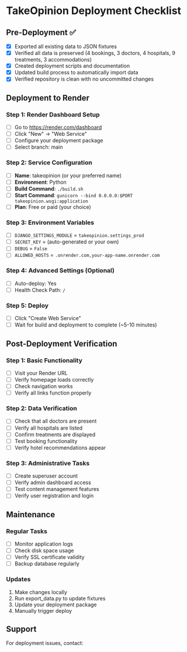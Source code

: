 # TakeOpinion Deployment Checklist

## Pre-Deployment ✅

- [x] Exported all existing data to JSON fixtures
- [x] Verified all data is preserved (4 bookings, 3 doctors, 4 hospitals, 9 treatments, 3 accommodations)
- [x] Created deployment scripts and documentation
- [x] Updated build process to automatically import data
- [x] Verified repository is clean with no uncommitted changes

## Deployment to Render

### Step 1: Render Dashboard Setup
- [ ] Go to https://render.com/dashboard
- [ ] Click "New" → "Web Service"
- [ ] Configure your deployment package
- [ ] Select branch: main

### Step 2: Service Configuration
- [ ] **Name**: takeopinion (or your preferred name)
- [ ] **Environment**: Python
- [ ] **Build Command**: `./build.sh`
- [ ] **Start Command**: `gunicorn --bind 0.0.0.0:$PORT takeopinion.wsgi:application`
- [ ] **Plan**: Free or paid (your choice)

### Step 3: Environment Variables
- [ ] `DJANGO_SETTINGS_MODULE` = `takeopinion.settings_prod`
- [ ] `SECRET_KEY` = (auto-generated or your own)
- [ ] `DEBUG` = `False`
- [ ] `ALLOWED_HOSTS` = `.onrender.com,your-app-name.onrender.com`

### Step 4: Advanced Settings (Optional)
- [ ] Auto-deploy: Yes
- [ ] Health Check Path: `/`

### Step 5: Deploy
- [ ] Click "Create Web Service"
- [ ] Wait for build and deployment to complete (~5-10 minutes)

## Post-Deployment Verification

### Step 1: Basic Functionality
- [ ] Visit your Render URL
- [ ] Verify homepage loads correctly
- [ ] Check navigation works
- [ ] Verify all links function properly

### Step 2: Data Verification
- [ ] Check that all doctors are present
- [ ] Verify all hospitals are listed
- [ ] Confirm treatments are displayed
- [ ] Test booking functionality
- [ ] Verify hotel recommendations appear

### Step 3: Administrative Tasks
- [ ] Create superuser account
- [ ] Verify admin dashboard access
- [ ] Test content management features
- [ ] Verify user registration and login

## Maintenance

### Regular Tasks
- [ ] Monitor application logs
- [ ] Check disk space usage
- [ ] Verify SSL certificate validity
- [ ] Backup database regularly

### Updates
1. Make changes locally
2. Run export_data.py to update fixtures
3. Update your deployment package
4. Manually trigger deploy

## Support

For deployment issues, contact: